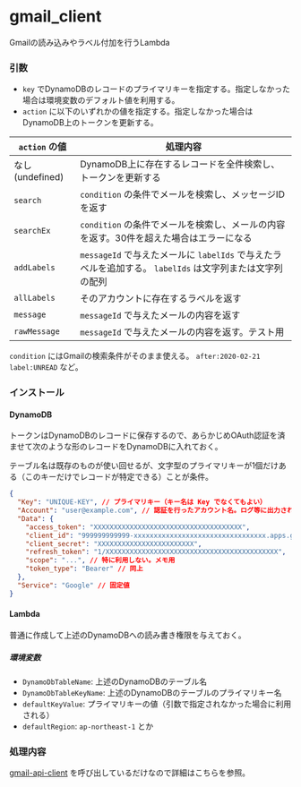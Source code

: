 gmail_client
===============

Gmailの読み込みやラベル付加を行うLambda

### 引数
* `key` でDynamoDBのレコードのプライマリキーを指定する。指定しなかった場合は環境変数のデフォルト値を利用する。
* `action` に以下のいずれかの値を指定する。指定しなかった場合はDynamoDB上のトークンを更新する。

|`action` の値  | 処理内容                                                   |
|--------------|------------------------------------------------------------|
| なし(undefined) | DynamoDB上に存在するレコードを全件検索し、トークンを更新する |
| `search`     | `condition` の条件でメールを検索し、メッセージIDを返す         |
| `searchEx`   | `condition` の条件でメールを検索し、メールの内容を返す。30件を超えた場合はエラーになる |
| `addLabels`  | `messageId` で与えたメールに `labelIds` で与えたラベルを追加する。 `labelIds` は文字列または文字列の配列 |
| `allLabels`  | そのアカウントに存在するラベルを返す                           |
| `message`    | `messageId` で与えたメールの内容を返す                       |
| `rawMessage` | `messageId` で与えたメールの内容を返す。テスト用              |

`condition` にはGmailの検索条件がそのまま使える。 `after:2020-02-21 label:UNREAD` など。

### インストール
#### DynamoDB
トークンはDynamoDBのレコードに保存するので、あらかじめOAuth認証を済ませて次のような形のレコードをDynamoDBに入れておく。

テーブル名は既存のものが使い回せるが、文字型のプライマリキーが1個だけある（このキーだけでレコードが特定できる）ことが条件。

```json
{
  "Key": "UNIQUE-KEY", // プライマリキー（キー名は Key でなくてもよい）
  "Account": "user@example.com", // 認証を行ったアカウント名。ログ等に出力される
  "Data": {
    "access_token": "XXXXXXXXXXXXXXXXXXXXXXXXXXXXXXXXXXXXX",
    "client_id": "999999999999-xxxxxxxxxxxxxxxxxxxxxxxxxxxxxxxxx.apps.googleusercontent.com",
    "client_secret": "XXXXXXXXXXXXXXXXXXXXXXXX",
    "refresh_token": "1/XXXXXXXXXXXXXXXXXXXXXXXXXXXXXXXXXXXXXXXXXXX",
    "scope": "...", // 特に利用しない。メモ用
    "token_type": "Bearer" // 同上
  },
  "Service": "Google" // 固定値
}
```
#### Lambda
普通に作成して上述のDynamoDBへの読み書き権限を与えておく。

##### 環境変数
* `DynamoDbTableName`: 上述のDynamoDBのテーブル名
* `DynamoDbTableKeyName`: 上述のDynamoDBのテーブルのプライマリキー名
* `defaultKeyValue`: プライマリキーの値（引数で指定されなかった場合に利用される）
* `defaultRegion`: `ap-northeast-1` とか

### 処理内容
[gmail-api-client](https://github.com/sanwasystem/gmail-api-client) を呼び出しているだけなので詳細はこちらを参照。
